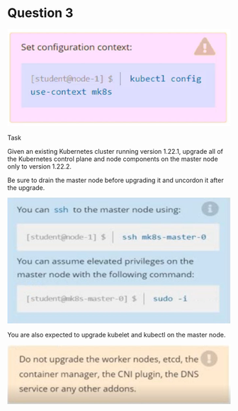 # Question 3

![alt text](image.png)

Task

Given an existing Kubernetes cluster running version 1.22.1, upgrade all of the Kubernetes control plane and node components on the master node only to
version 1.22.2.

Be sure to drain the master node before upgrading it and uncordon it after the upgrade.

![alt text](image-1.png)

You are also expected to upgrade kubelet and kubectl on the master node.

![alt text](image-2.png)


